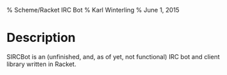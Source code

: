 % Scheme/Racket IRC Bot
% Karl Winterling
% June 1, 2015

# Description

SIRCBot is an (unfinished, and, as of yet, not functional) IRC bot and client library written in Racket.

